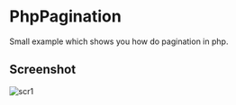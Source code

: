 # PhpPagination
Small example which shows you how do pagination in php.


## Screenshot
![scr1](https://user-images.githubusercontent.com/10849157/29252755-ae5ddf3c-8032-11e7-81f7-9719b5df02d3.png)

